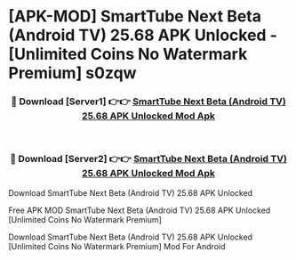 # [APK-MOD] SmartTube Next Beta (Android TV) 25.68 APK Unlocked - [Unlimited Coins No Watermark Premium] s0zqw



<div align="center">
<h3>🔴 Download [Server1] 👉👉 <a href="https://momento.my/?title=SmartTube_Next_Beta_(Android_TV)_25.68_APK_Unlocked">SmartTube Next Beta (Android TV) 25.68 APK Unlocked Mod Apk</a></h3><br>

<h3>🔴 Download [Server2] 👉👉 <a href="https://momento.my/?title=SmartTube_Next_Beta_(Android_TV)_25.68_APK_Unlocked">SmartTube Next Beta (Android TV) 25.68 APK Unlocked Mod Apk</a></h3>
</div>



Download SmartTube Next Beta (Android TV) 25.68 APK Unlocked 

Free APK MOD SmartTube Next Beta (Android TV) 25.68 APK Unlocked [Unlimited Coins No Watermark Premium]

Download SmartTube Next Beta (Android TV) 25.68 APK Unlocked [Unlimited Coins No Watermark Premium] Mod For Android
